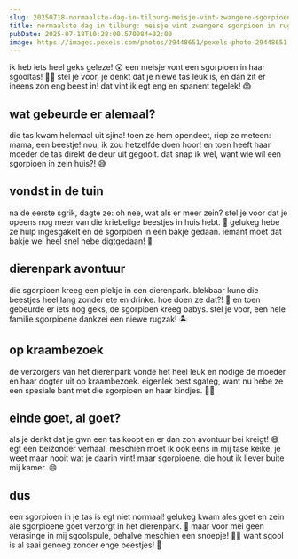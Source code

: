 ```yaml
---
slug: 20250718-normaalste-dag-in-tilburg-meisje-vint-zwangere-sgorpioen-in-rugtas-uit-sjina
title: normaalste dag in tilburg: meisje vint zwangere sgorpioen in rugtas uit sjina
pubDate: 2025-07-18T10:28:00.570084+02:00
image: https://images.pexels.com/photos/29448651/pexels-photo-29448651.jpeg?auto=compress&cs=tinysrgb&dpr=2&h=650&w=940
---
```

ik heb iets heel geks geleze! 😮 een meisje vont een sgorpioen in haar sgooltas! 🏫🦂 stel je voor, je denkt dat je niewe tas leuk is, en dan zit er ineens zon eng beest in! dat vint ik egt eng en spanent tegelek! 😱

## wat gebeurde er alemaal?

die tas kwam helemaal uit sjina!  toen ze hem opendeet, riep ze meteen: mama, een beestje! nou, ik zou hetzelfde doen hoor! en toen heeft haar moeder de tas direkt de deur uit gegooit. dat snap ik wel, want wie wil een sgorpioen in zein huis?! 😅

## vondst in de tuin

na de eerste sgrik, dagte ze: oh nee, wat als er meer zein? stel je voor dat je opeens nog meer van die kriebelige beestjes in huis hebt. 🤔 gelukeg hebe ze hulp ingesgakelt en de sgorpioen in een bakje gedaan. iemant moet dat bakje wel heel snel hebe digtgedaan! 🙈

## dierenpark avontuur

die sgorpioen kreeg een plekje in een dierenpark. blekbaar kune die beestjes heel lang zonder ete en drinke. hoe doen ze dat?! 🤷 en toen gebeurde er iets nog geks, de sgorpioen kreeg babys. stel je voor, een hele familie sgorpioene dankzei een niewe rugzak! 🏝

## op kraambezoek

de verzorgers van het dierenpark vonde het heel leuk en nodige de moeder en haar dogter uit op kraambezoek. eigenlek best sgateg, want nu hebe ze een spesiale bant met die sgorpioen en haar kindjes. 🥳🐾

## einde goet, al goet?

als je denkt dat je gwn een tas koopt en er dan zon avontuur bei kreigt! 😅 egt een beizonder verhaal. meschien moet ik ook eens in mij tase keike, je weet maar nooit wat je daarin vint! maar sgorpioene, die hout ik liever buite mij kamer. 😄

## dus

een sgorpioen in je tas is egt niet normaal! gelukeg kwam ales goet en zein ale sgorpioene goet verzorgt in het dierenpark. 🤗 maar voor mei geen verasinge in mij sgoolspule, behalve meschien een snoepje! 🍬💼 want sgool is al saai genoeg zonder enge beestjes! 🙈
